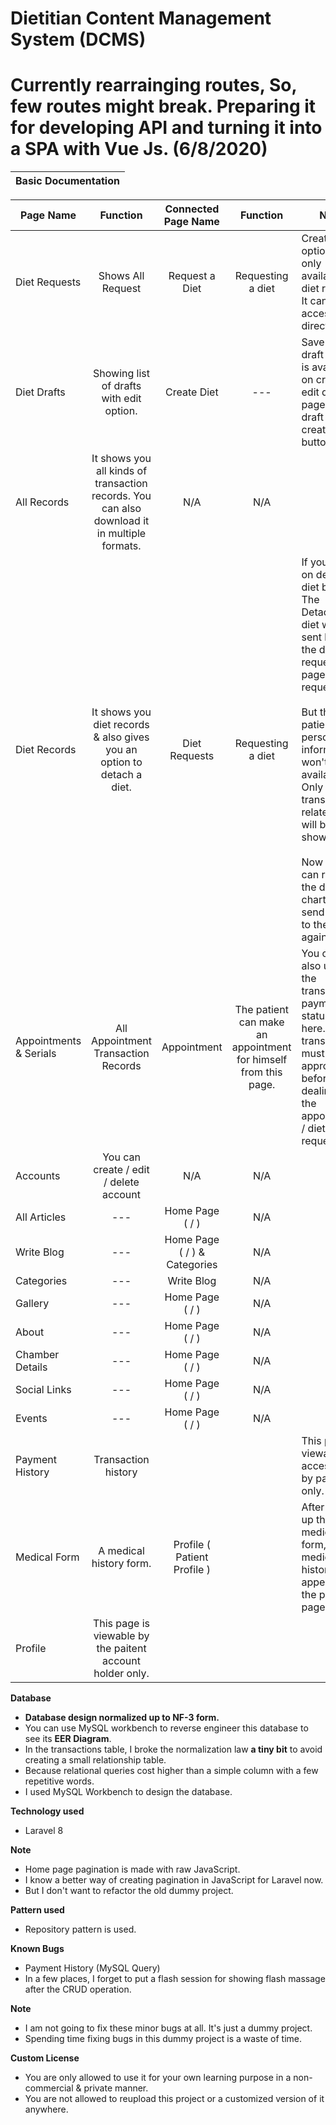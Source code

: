# Dietitian Content Management System (DCMS)


# Currently rearrainging routes, So, few routes might break. Preparing it for developing API and turning it into a SPA with Vue Js.  (6/8/2020)










| Basic Documentation |
| :-----------------: |



| Page Name              |                           Function                           |     Connected Page Name      |                           Function                           | Note                                                         |
| ---------------------- | :----------------------------------------------------------: | :--------------------------: | :----------------------------------------------------------: | ------------------------------------------------------------ |
| Diet Requests          |                      Shows All Request                       |        Request a Diet        |                      Requesting a diet                       | Create Diet option is only available via diet request. It can not be accessed directly. |
| Diet Drafts            |           Showing list of drafts with edit option.           |         Create Diet          |                             ---                              | Save as draft option is available on create/ edit diet page via draft edit / create dirt button |
| All Records            | It shows you all kinds of transaction records. You can also download it in multiple formats. |             N/A              |                             N/A                              |                                                              |
| Diet Records           | It shows you diet records & also gives you an option to detach a diet. |        Diet Requests         |                      Requesting a diet                       | If you click on detach diet button.<br/>The Detached diet will be sent back to the diet requests page as requests. <br/><br/>But the patient's personal information won't be available . Only transaction-related info will be shown now.<br/><br/>Now you can rewrite the diet chart and send it back to the client again. |
| Appointments & Serials |             All Appointment Transaction Records              |         Appointment          | The patient can make an appointment for himself from this page. | You can also update the transaction payment status from here. The transaction must be approved before dealing with the appointment / diet request. |
| Accounts               |            You can create / edit / delete account            |             N/A              |                             N/A                              |                                                              |
| All Articles           |                             ---                              |       Home Page ( / )        |                             N/A                              |                                                              |
| Write Blog             |                             ---                              | Home Page ( / ) & Categories |                             N/A                              |                                                              |
| Categories             |                             ---                              |          Write Blog          |                             N/A                              |                                                              |
| Gallery                |                             ---                              |       Home Page ( / )        |                             N/A                              |                                                              |
| About                  |                             ---                              |       Home Page ( / )        |                             N/A                              |                                                              |
| Chamber Details        |                             ---                              |       Home Page ( / )        |                             N/A                              |                                                              |
| Social Links           |                             ---                              |       Home Page ( / )        |                             N/A                              |                                                              |
| Events                 |                             ---                              |       Home Page ( / )        |                             N/A                              |                                                              |
| Payment History        |                     Transaction history                      |                              |                                                              | This page is viewable / accessible by patients only.         |
| Medical Form           |                   A medical history form.                    | Profile ( Patient Profile )  |                                                              | After filling up the medical form, medical history data appears on the profile page. |
| Profile                |  This page is viewable by the paitent account holder only.   |                              |                                                              |                                                              |



**Database**

* **Database design normalized up to NF-3 form.** 
* You can use MySQL workbench to reverse engineer this database to see its **EER Diagram**.
* In the transactions table, I broke the normalization law **a tiny bit** to avoid creating a small relationship table. 
* Because relational queries cost higher than a simple column with a few repetitive words.
* I used MySQL Workbench to design the database.



**Technology used**

- Laravel 8



**Note**

- Home page pagination is made with raw JavaScript. 
- I know a better way of creating pagination in JavaScript for Laravel now. 
- But I don't want to refactor the old dummy project.



**Pattern used**

- Repository pattern is used. 

**Known Bugs**

- Payment History (MySQL Query)
- In a few places, I forget to put a flash session for showing flash massage after the CRUD operation.



**Note** 

- I am not going to fix these minor bugs at all. It's just a dummy project.
- Spending time fixing bugs in this dummy project is a waste of time.


 

 **Custom License**

- You are only allowed to use it for your own learning purpose in a non-commercial & private manner.
- You are not allowed to reupload this project or a customized version of it anywhere.

 

 

 

 

